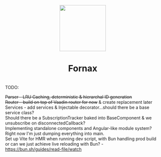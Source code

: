 <div align="center">
  
<img width="150px" src="https://github.com/user-attachments/assets/e4d19601-871b-478d-8bff-bce5a363a553">
  
<h1>Fornax</h1>
</div>
<br>
TODO:

~~Parser - LRU Caching, deterministic & hierarchal ID generation~~ <br>
~~Router - build on top of Vaadin router for now~~ & create replacement later <br>
Services - add services & Injectable decorator...should there be a base service class? <br>
Should there be a SubscriptionTracker baked into BaseComponent & we unsubscribe on disconnectedCallback? <br>
Implementing standalone components and Angular-like module system? Right now I'm just dumping everything into main. <br>
Set up Vite for HMR when running dev script, with Bun handling prod build or can we just achieve live reloading with Bun? - https://bun.sh/guides/read-file/watch

